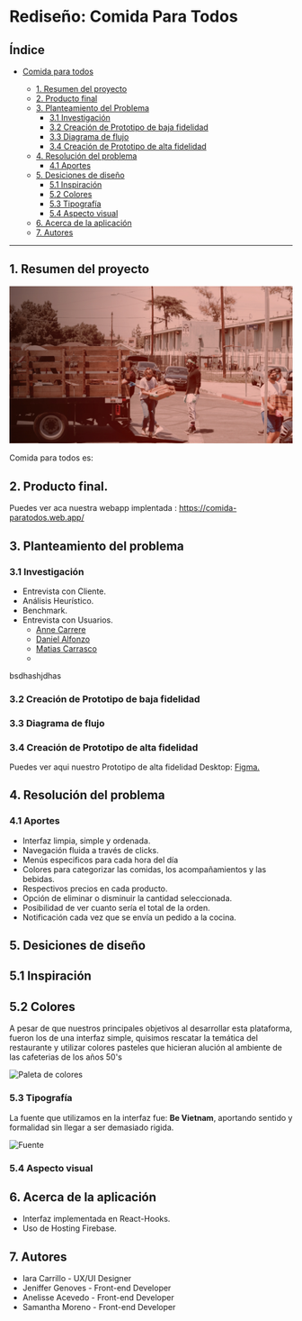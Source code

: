 # Rediseño: Comida Para Todos

## Índice

- [Comida para todos](#comida-para-todos)

  - [1. Resumen del proyecto](#1-resumen-del-proyecto)
  - [2. Producto final](#2-producto-final)
  - [3. Planteamiento del Problema](#3-planteamiento-del-problema)
    - [3.1 Investigación](#31-Investigación)
    - [3.2 Creación de Prototipo de baja fidelidad](#22-creación-de-prototipo-de-baja-fidelidad)
    - [3.3 Diagrama de flujo](#33-diagrama-de-flujo)
    - [3.4 Creación de Prototipo de alta fidelidad](#34-creación-de-prototipo-de-alta-fidelidad)
  - [4. Resolución del problema](#4-resolución-del-problema)
    - [4.1 Aportes](#41-aportes)
  - [5. Desiciones de diseño](#5-desiciones-de-diseño)
    - [5.1 Inspiración](#51-inspiración)
    - [5.2 Colores](#52-colores)
    - [5.3 Tipografía](#52-tipografía)
    - [5.4 Aspecto visual](#53-aspecto-visual)
  - [6. Acerca de la aplicación](#6-acerca-de-la-aplicación)
  - [7. Autores](#7-autores)

---

## 1. Resumen del proyecto

![Comidad Para Todos](/src/images/Portada.jpg)

Comida para todos es: 

## 2. Producto final.

Puedes ver aca nuestra webapp implentada : https://comida-paratodos.web.app/

## 3. Planteamiento del problema


### 3.1 Investigación

- Entrevista con Cliente.
- Análisis Heurístico.
- Benchmark.
- Entrevista con Usuarios.
    - [Anne Carrere](https://drive.google.com/file/d/1PecRQcU9cwgfxkNmqEYRPWdkKLkxk8r5/view)
    - [Daniel Alfonzo](https://drive.google.com/file/d/1TSiZQgKV1YDS8qR3Uh9BWe2yYANnCpTw/view)
    - [Matias Carrasco](https://drive.google.com/file/d/1qgdxpoAPZppx7yUh1mZcpMoqlnWHeG0w/view)
    -
bsdhashjdhas



### 3.2 Creación de Prototipo de baja fidelidad



### 3.3 Diagrama de flujo



### 3.4 Creación de Prototipo de alta fidelidad

Puedes ver aqui nuestro Prototipo de alta fidelidad Desktop:
[Figma.](https://www.figma.com/file/05HHF7BKZ4ydeePsR6vgSm/Comida-Para-Todos?node-id=1153%3A3130)

## 4. Resolución del problema

### 4.1 Aportes

- Interfaz limpia, simple y ordenada.
- Navegación fluida a través de clicks.
- Menús especificos para cada hora del día
- Colores para categorizar las comidas, los acompañamientos y las bebidas.
- Respectivos precios en cada producto.
- Opción de eliminar o disminuir la cantidad seleccionada.
- Posibilidad de ver cuanto sería el total de la orden.
- Notificación cada vez que se envía un pedido a la cocina.

## 5. Desiciones de diseño

## 5.1 Inspiración


## 5.2 Colores

A pesar de que nuestros principales objetivos al desarrollar esta plataforma, fueron los de una interfaz simple, quisimos rescatar la temática del restaurante y utilizar colores pasteles que hicieran alución al ambiente de las cafeterias de los años 50's

![Paleta de colores](/src/imagesReadme/colors.png)

### 5.3 Tipografía

La fuente que utilizamos en la interfaz fue: **Be Vietnam**, aportando sentido y formalidad sin llegar a ser demasiado rigida.

![Fuente]()

### 5.4 Aspecto visual


## 6. Acerca de la aplicación

- Interfaz implementada en React-Hooks.
- Uso de Hosting Firebase.

## 7. Autores

- Iara Carrillo - UX/UI Designer
- Jeniffer Genoves - Front-end Developer
- Anelisse Acevedo - Front-end Developer
- Samantha Moreno - Front-end Developer